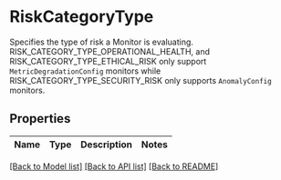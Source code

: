 # RiskCategoryType

Specifies the type of risk a Monitor is evaluating. RISK_CATEGORY_TYPE_OPERATIONAL_HEALTH, and RISK_CATEGORY_TYPE_ETHICAL_RISK only support `MetricDegradationConfig` monitors while RISK_CATEGORY_TYPE_SECURITY_RISK only supports `AnomalyConfig` monitors.

## Properties

Name | Type | Description | Notes
------------ | ------------- | ------------- | -------------

[[Back to Model list]](../README.md#documentation-for-models) [[Back to API list]](../README.md#documentation-for-api-endpoints) [[Back to README]](../README.md)

